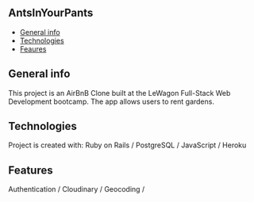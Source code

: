 ## AntsInYourPants
* [General info](#general-info)
* [Technologies](#technologies)
* [Feaures](#features)

## General info
This project is an AirBnB Clone built at the LeWagon Full-Stack Web Development bootcamp. The app allows users to rent gardens.
	
## Technologies
Project is created with:
Ruby on Rails / 
PostgreSQL / 
JavaScript / 
Heroku
	
## Features
Authentication /
Cloudinary /
Geocoding /

